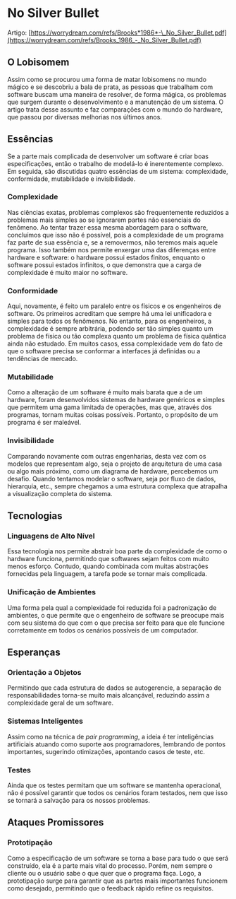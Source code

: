 # No Silver Bullet

Artigo: [https://worrydream.com/refs/Brooks*1986*-\_No_Silver_Bullet.pdf](https://worrydream.com/refs/Brooks_1986_-_No_Silver_Bullet.pdf)

## O Lobisomem

Assim como se procurou uma forma de matar lobisomens no mundo mágico e se descobriu a bala de prata, as pessoas que trabalham com software buscam uma maneira de resolver, de forma mágica, os problemas que surgem durante o desenvolvimento e a manutenção de um sistema. O artigo trata desse assunto e faz comparações com o mundo do hardware, que passou por diversas melhorias nos últimos anos.

## Essências

Se a parte mais complicada de desenvolver um software é criar boas especificações, então o trabalho de modelá-lo é inerentemente complexo. Em seguida, são discutidas quatro essências de um sistema: complexidade, conformidade, mutabilidade e invisibilidade.

### Complexidade

Nas ciências exatas, problemas complexos são frequentemente reduzidos a problemas mais simples ao se ignorarem partes não essenciais do fenômeno. Ao tentar trazer essa mesma abordagem para o software, concluímos que isso não é possível, pois a complexidade de um programa faz parte de sua essência e, se a removermos, não teremos mais aquele programa. Isso também nos permite enxergar uma das diferenças entre hardware e software: o hardware possui estados finitos, enquanto o software possui estados infinitos, o que demonstra que a carga de complexidade é muito maior no software.

### Conformidade

Aqui, novamente, é feito um paralelo entre os físicos e os engenheiros de software. Os primeiros acreditam que sempre há uma lei unificadora e simples para todos os fenômenos. No entanto, para os engenheiros, a complexidade é sempre arbitrária, podendo ser tão simples quanto um problema de física ou tão complexa quanto um problema de física quântica ainda não estudado. Em muitos casos, essa complexidade vem do fato de que o software precisa se conformar a interfaces já definidas ou a tendências de mercado.

### Mutabilidade

Como a alteração de um software é muito mais barata que a de um hardware, foram desenvolvidos sistemas de hardware genéricos e simples que permitem uma gama limitada de operações, mas que, através dos programas, tornam muitas coisas possíveis. Portanto, o propósito de um programa é ser maleável.

### Invisibilidade

Comparando novamente com outras engenharias, desta vez com os modelos que representam algo, seja o projeto de arquitetura de uma casa ou algo mais próximo, como um diagrama de hardware, percebemos um desafio. Quando tentamos modelar o software, seja por fluxo de dados, hierarquia, etc., sempre chegamos a uma estrutura complexa que atrapalha a visualização completa do sistema.

## Tecnologias

### Linguagens de Alto Nível

Essa tecnologia nos permite abstrair boa parte da complexidade de como o hardware funciona, permitindo que softwares sejam feitos com muito menos esforço. Contudo, quando combinada com muitas abstrações fornecidas pela linguagem, a tarefa pode se tornar mais complicada.

### Unificação de Ambientes

Uma forma pela qual a complexidade foi reduzida foi a padronização de ambientes, o que permite que o engenheiro de software se preocupe mais com seu sistema do que com o que precisa ser feito para que ele funcione corretamente em todos os cenários possíveis de um computador.

## Esperanças

### Orientação a Objetos

Permitindo que cada estrutura de dados se autogerencie, a separação de responsabilidades torna-se muito mais alcançável, reduzindo assim a complexidade geral de um software.

### Sistemas Inteligentes

Assim como na técnica de _pair programming_, a ideia é ter inteligências artificiais atuando como suporte aos programadores, lembrando de pontos importantes, sugerindo otimizações, apontando casos de teste, etc.

### Testes

Ainda que os testes permitam que um software se mantenha operacional, não é possível garantir que todos os cenários foram testados, nem que isso se tornará a salvação para os nossos problemas.

## Ataques Promissores

### Prototipação

Como a especificação de um software se torna a base para tudo o que será construído, ela é a parte mais vital do processo. Porém, nem sempre o cliente ou o usuário sabe o que quer que o programa faça. Logo, a prototipação surge para garantir que as partes mais importantes funcionem como desejado, permitindo que o feedback rápido refine os requisitos.
